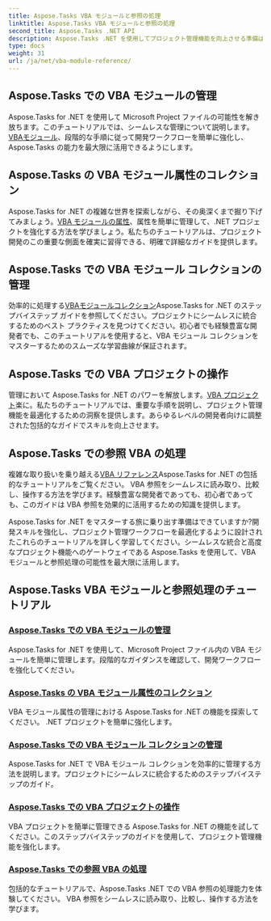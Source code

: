 ```yaml
---
title: Aspose.Tasks VBA モジュールと参照の処理
linktitle: Aspose.Tasks VBA モジュールと参照の処理
second_title: Aspose.Tasks .NET API
description: Aspose.Tasks .NET を使用してプロジェクト管理機能を向上させる準備はできていますか? VBA モジュールと参照の処理に関する包括的なチュートリアルを詳しく見てみましょう。
type: docs
weight: 31
url: /ja/net/vba-module-reference/
---
```


## Aspose.Tasks での VBA モジュールの管理

Aspose.Tasks for .NET を使用して Microsoft Project ファイルの可能性を解き放ちます。このチュートリアルでは、シームレスな管理について説明します。[VBAモジュール](./managing-vba-modules/)、段階的な手順に従って開発ワークフローを簡単に強化し、Aspose.Tasks の能力を最大限に活用できるようにします。

## Aspose.Tasks の VBA モジュール属性のコレクション

Aspose.Tasks for .NET の複雑な世界を探索しながら、その奥深くまで掘り下げてみましょう。[VBA モジュールの属性](./vba-module-attribute-collection/)、属性を簡単に管理して、.NET プロジェクトを強化する方法を学びましょう。私たちのチュートリアルは、プロジェクト開発のこの重要な側面を確実に習得できる、明確で詳細なガイドを提供します。

## Aspose.Tasks での VBA モジュール コレクションの管理

効率的に処理する[VBAモジュールコレクション](./vba-module-collections/)Aspose.Tasks for .NET のステップバイステップ ガイドを参照してください。プロジェクトにシームレスに統合するためのベスト プラクティスを見つけてください。初心者でも経験豊富な開発者でも、このチュートリアルを使用すると、VBA モジュール コレクションをマスターするためのスムーズな学習曲線が保証されます。

## Aspose.Tasks での VBA プロジェクトの操作

管理において Aspose.Tasks for .NET のパワーを解放します。[VBA プロジェクト](./vba-projects/)楽に。私たちのチュートリアルでは、重要な手順を説明し、プロジェクト管理機能を最適化するための洞察を提供します。あらゆるレベルの開発者向けに調整された包括的なガイドでスキルを向上させます。

## Aspose.Tasks での参照 VBA の処理

複雑な取り扱いを乗り越える[VBA リファレンス](./vba-references/)Aspose.Tasks for .NET の包括的なチュートリアルをご覧ください。 VBA 参照をシームレスに読み取り、比較し、操作する方法を学びます。経験豊富な開発者であっても、初心者であっても、このガイドは VBA 参照を効果的に活用するための知識を提供します。

Aspose.Tasks for .NET をマスターする旅に乗り出す準備はできていますか?開発スキルを強化し、プロジェクト管理ワークフローを最適化するように設計されたこれらのチュートリアルを詳しく学習してください。シームレスな統合と高度なプロジェクト機能へのゲートウェイである Aspose.Tasks を使用して、VBA モジュールと参照処理の可能性を最大限に活用します。
## Aspose.Tasks VBA モジュールと参照処理のチュートリアル
### [Aspose.Tasks での VBA モジュールの管理](./managing-vba-modules/)
Aspose.Tasks for .NET を使用して、Microsoft Project ファイル内の VBA モジュールを簡単に管理します。段階的なガイダンスを確認して、開発ワークフローを強化してください。
### [Aspose.Tasks の VBA モジュール属性のコレクション](./vba-module-attribute-collection/)
VBA モジュール属性の管理における Aspose.Tasks for .NET の機能を探索してください。 .NET プロジェクトを簡単に強化します。
### [Aspose.Tasks での VBA モジュール コレクションの管理](./vba-module-collections/)
Aspose.Tasks for .NET で VBA モジュール コレクションを効率的に管理する方法を説明します。プロジェクトにシームレスに統合するためのステップバイステップのガイド。
### [Aspose.Tasks での VBA プロジェクトの操作](./vba-projects/)
VBA プロジェクトを簡単に管理できる Aspose.Tasks for .NET の機能を試してください。このステップバイステップのガイドを使用して、プロジェクト管理機能を強化します。
### [Aspose.Tasks での参照 VBA の処理](./vba-references/)
包括的なチュートリアルで、Aspose.Tasks .NET での VBA 参照の処理能力を体験してください。 VBA 参照をシームレスに読み取り、比較し、操作する方法を学びます。